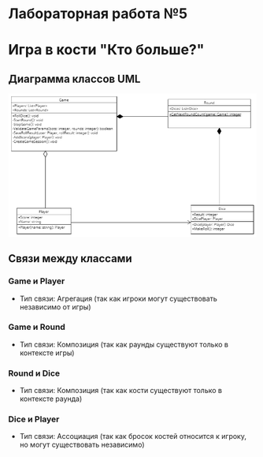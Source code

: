 # Лабораторная работа №5
# Игра в кости "Кто больше?"
## Диаграмма классов UML
![create](<./uml_class.png>)

## Связи между классами
### **Game и Player**
- Тип связи: Агрегация (так как игроки могут существовать независимо от игры)

### **Game и Round**
- Тип связи: Композиция (так как раунды существуют только в контексте игры)

### **Round и Dice**
- Тип связи: Композиция (так как кости существуют только в контексте раунда)

### **Dice и Player**
- Тип связи: Ассоциация (так как бросок костей относится к игроку, но могут существовать независимо)
